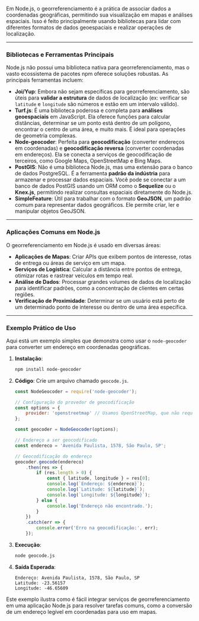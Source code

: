 Em Node.js, o georreferenciamento é a prática de associar dados a coordenadas geográficas, permitindo sua visualização em mapas e análises espaciais. Isso é feito principalmente usando bibliotecas para lidar com diferentes formatos de dados geoespaciais e realizar operações de localização.

-----

### Bibliotecas e Ferramentas Principais

Node.js não possui uma biblioteca nativa para georreferenciamento, mas o vasto ecossistema de pacotes npm oferece soluções robustas. As principais ferramentas incluem:

  * **Joi/Yup**: Embora não sejam específicas para georreferenciamento, são úteis para **validar a estrutura** de dados de localização (ex: verificar se `latitude` e `longitude` são números e estão em um intervalo válido).
  * **Turf.js**: É uma biblioteca poderosa e completa para **análises geoespaciais** em JavaScript. Ela oferece funções para calcular distâncias, determinar se um ponto está dentro de um polígono, encontrar o centro de uma área, e muito mais. É ideal para operações de geometria complexas.
  * **Node-geocoder**: Perfeita para **geocodificação** (converter endereços em coordenadas) e **geocodificação reversa** (converter coordenadas em endereços). Ela se conecta a serviços de geocodificação de terceiros, como Google Maps, OpenStreetMap e Bing Maps.
  * **PostGIS**: Não é uma biblioteca Node.js, mas uma extensão para o banco de dados PostgreSQL. É a ferramenta **padrão da indústria** para armazenar e processar dados espaciais. Você pode se conectar a um banco de dados PostGIS usando um ORM como o **Sequelize** ou o **Knex.js**, permitindo realizar consultas espaciais diretamente do Node.js.
  * **SimpleFeature**: Útil para trabalhar com o formato **GeoJSON**, um padrão comum para representar dados geográficos. Ele permite criar, ler e manipular objetos GeoJSON.

-----

### Aplicações Comuns em Node.js

O georreferenciamento em Node.js é usado em diversas áreas:

  * **Aplicações de Mapas**: Criar APIs que exibem pontos de interesse, rotas de entrega ou áreas de serviço em um mapa.
  * **Serviços de Logística**: Calcular a distância entre pontos de entrega, otimizar rotas e rastrear veículos em tempo real.
  * **Análise de Dados**: Processar grandes volumes de dados de localização para identificar padrões, como a concentração de clientes em certas regiões.
  * **Verificação de Proximidade**: Determinar se um usuário está perto de um determinado ponto de interesse ou dentro de uma área específica.

-----

### Exemplo Prático de Uso

Aqui está um exemplo simples que demonstra como usar o `node-geocoder` para converter um endereço em coordenadas geográficas.

1.  **Instalação**:

    ```bash
    npm install node-geocoder
    ```

2.  **Código**:
    Crie um arquivo chamado `geocode.js`.

    ```javascript
    const NodeGeocoder = require('node-geocoder');

    // Configuração do provedor de geocodificação
    const options = {
        provider: 'openstreetmap' // Usamos OpenStreetMap, que não requer chave de API
    };

    const geocoder = NodeGeocoder(options);

    // Endereço a ser geocodificado
    const endereco = 'Avenida Paulista, 1578, São Paulo, SP';

    // Geocodificação do endereço
    geocoder.geocode(endereco)
        .then(res => {
            if (res.length > 0) {
                const { latitude, longitude } = res[0];
                console.log(`Endereço: ${endereco}`);
                console.log(`Latitude: ${latitude}`);
                console.log(`Longitude: ${longitude}`);
            } else {
                console.log('Endereço não encontrado.');
            }
        })
        .catch(err => {
            console.error('Erro na geocodificação:', err);
        });
    ```

3.  **Execução**:

    ```bash
    node geocode.js
    ```

4.  **Saída Esperada**:

    ```
    Endereço: Avenida Paulista, 1578, São Paulo, SP
    Latitude: -23.56157
    Longitude: -46.65609
    ```

Este exemplo ilustra como é fácil integrar serviços de georreferenciamento em uma aplicação Node.js para resolver tarefas comuns, como a conversão de um endereço legível em coordenadas para uso em mapas.
